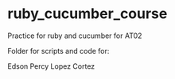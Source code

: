 # ruby_cucumber_course

Practice for ruby and cucumber for AT02

Folder for scripts and code for:

Edson Percy Lopez Cortez